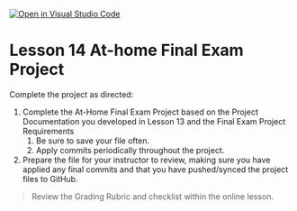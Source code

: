 [![Open in Visual Studio Code](https://classroom.github.com/assets/open-in-vscode-718a45dd9cf7e7f842a935f5ebbe5719a5e09af4491e668f4dbf3b35d5cca122.svg)](https://classroom.github.com/online_ide?assignment_repo_id=14235829&assignment_repo_type=AssignmentRepo)
# Lesson 14 At-home Final Exam Project

Complete the project as directed:
1. Complete the At-Home Final Exam Project based on the Project Documentation you developed in Lesson 13 and the Final Exam Project Requirements 
   1. Be sure to save your file often.
   2. Apply commits periodically throughout the project.
3. Prepare the file for your instructor to review, making sure you have applied any final commits and that you have pushed/synced the project files to GitHub.

> Review the Grading Rubric and checklist within the online lesson.
